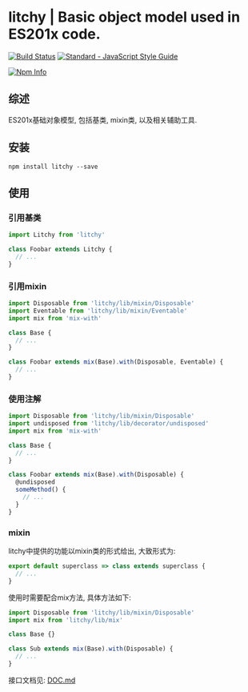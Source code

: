 # litchy | Basic object model used in ES201x code.

[![Build Status](https://travis-ci.org/yusangeng/litchy.svg?branch=master)](https://travis-ci.org/yusangeng/litchy) [![Standard - JavaScript Style Guide](https://img.shields.io/badge/code_style-standard-brightgreen.svg)](https://standardjs.com)

[![Npm Info](https://nodei.co/npm/litchy.png?compact=true)](https://www.npmjs.com/package/litchy)

## 综述

ES201x基础对象模型, 包括基类, mixin类, 以及相关辅助工具.

## 安装

``` shell
npm install litchy --save
```

## 使用

### 引用基类

``` js
import Litchy from 'litchy'

class Foobar extends Litchy {
  // ...
}
```

### 引用mixin

``` js
import Disposable from 'litchy/lib/mixin/Disposable'
import Eventable from 'litchy/lib/mixin/Eventable'
import mix from 'mix-with'

class Base {
  // ...
}

class Foobar extends mix(Base).with(Disposable, Eventable) {
  // ...
}
```

### 使用注解

``` js
import Disposable from 'litchy/lib/mixin/Disposable'
import undisposed from 'litchy/lib/decorator/undisposed'
import mix from 'mix-with'

class Base {
  // ...
}

class Foobar extends mix(Base).with(Disposable) {
  @undisposed
  someMethod() {
    // ...
  }
}
```

### mixin

litchy中提供的功能以mixin类的形式给出, 大致形式为:

``` js
export default superclass => class extends superclass {
  // ...
}
```

使用时需要配合mix方法, 具体方法如下: 

``` js
import Disposable from 'litchy/lib/mixin/Disposable'
import mix from 'litchy/lib/mix'

class Base {}

class Sub extends mix(Base).with(Disposable) {
  // ...
}

```

接口文档见: [DOC.md](./DOC.md)